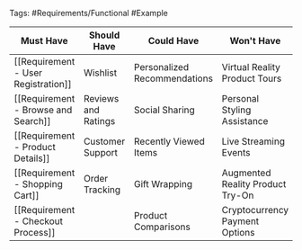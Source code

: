 Tags: #Requirements/Functional #Example 


| Must Have         | Should Have           | Could Have                    | Won't Have                        |
|-------------------|-----------------------|-------------------------------|----------------------------------|
| [[Requirement - User Registration]] | Wishlist              | Personalized Recommendations | Virtual Reality Product Tours     |
| [[Requirement - Browse and Search]] | Reviews and Ratings    | Social Sharing                | Personal Styling Assistance      |
| [[Requirement - Product Details]]   | Customer Support      | Recently Viewed Items         | Live Streaming Events            |
| [[Requirement - Shopping Cart]]     | Order Tracking        | Gift Wrapping                 | Augmented Reality Product Try-On |
| [[Requirement - Checkout Process]]  |                       | Product Comparisons           | Cryptocurrency Payment Options   |

